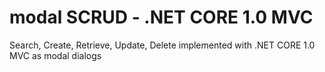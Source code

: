 # modal SCRUD - .NET CORE 1.0 MVC
Search, Create, Retrieve, Update, Delete implemented with .NET CORE 1.0 MVC as modal dialogs
